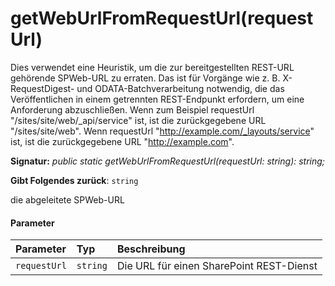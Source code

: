 # <a name="getweburlfromrequesturlrequesturl"></a>getWebUrlFromRequestUrl(requestUrl)




Dies verwendet eine Heuristik, um die zur bereitgestellten REST-URL gehörende SPWeb-URL zu erraten. Das ist für Vorgänge wie z. B. X-RequestDigest- und ODATA-Batchverarbeitung notwendig, die das Veröffentlichen in einem getrennten REST-Endpunkt erfordern, um eine Anforderung abzuschließen. Wenn zum Beispiel requestUrl "/sites/site/web/_api/service" ist, ist die zurückgegebene URL "/sites/site/web". Wenn requestUrl "http://example.com/_layouts/service" ist, ist die zurückgegebene URL "http://example.com".

**Signatur:** _public static getWebUrlFromRequestUrl(requestUrl: string): string;_

**Gibt Folgendes zurück**: `string`



die abgeleitete SPWeb-URL

#### <a name="parameters"></a>Parameter


| Parameter    | Typ    | Beschreibung |
|:-------------|:---------------|:------------|
| `requestUrl`    | `string` | Die URL für einen SharePoint REST-Dienst |


